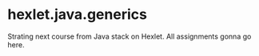 # hexlet.java.generics
Strating next course from Java stack on Hexlet.
All assignments gonna go here.
